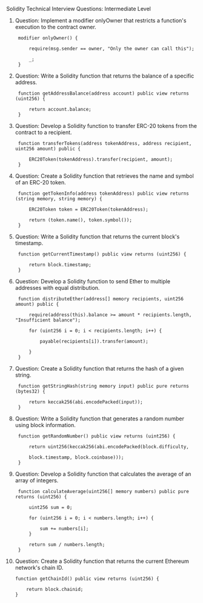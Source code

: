 Solidity Technical Interview Questions: Intermediate Level

1. Question: Implement a modifier onlyOwner that restricts a function's execution to the contract owner.

        modifier onlyOwner() {
            
            require(msg.sender == owner, "Only the owner can call this");
            
            _;
        }

2. Question: Write a Solidity function that returns the balance of a specific address.

        function getAddressBalance(address account) public view returns (uint256) {
            
            return account.balance;
        }

3. Question: Develop a Solidity function to transfer ERC-20 tokens from the contract to a recipient.

        function transferTokens(address tokenAddress, address recipient, uint256 amount) public {
           
            ERC20Token(tokenAddress).transfer(recipient, amount);
        }

4. Question: Create a Solidity function that retrieves the name and symbol of an ERC-20 token.

        function getTokenInfo(address tokenAddress) public view returns (string memory, string memory) {
         
            ERC20Token token = ERC20Token(tokenAddress);
         
            return (token.name(), token.symbol());
        }

5. Question: Write a Solidity function that returns the current block's timestamp.

        function getCurrentTimestamp() public view returns (uint256) {
           
            return block.timestamp;
        }

6. Question: Develop a Solidity function to send Ether to multiple addresses with equal distribution.

        function distributeEther(address[] memory recipients, uint256 amount) public {
            
            require(address(this).balance >= amount * recipients.length, "Insufficient balance");
            
            for (uint256 i = 0; i < recipients.length; i++) {
            
                payable(recipients[i]).transfer(amount);
            
            }
        }

7. Question: Create a Solidity function that returns the hash of a given string.

        function getStringHash(string memory input) public pure returns (bytes32) {
         
            return keccak256(abi.encodePacked(input));
        }

8. Question: Write a Solidity function that generates a random number using block information.

        function getRandomNumber() public view returns (uint256) {
            
            return uint256(keccak256(abi.encodePacked(block.difficulty, 
            
            block.timestamp, block.coinbase)));
        }

9. Question: Develop a Solidity function that calculates the average of an array of integers.

        function calculateAverage(uint256[] memory numbers) public pure returns (uint256) {
            
            uint256 sum = 0;
            
            for (uint256 i = 0; i < numbers.length; i++) {
            
                sum += numbers[i];
            }
           
            return sum / numbers.length;
        }

10. Question: Create a Solidity function that returns the current Ethereum network's chain ID.

        function getChainId() public view returns (uint256) {
            
            return block.chainid;
        }